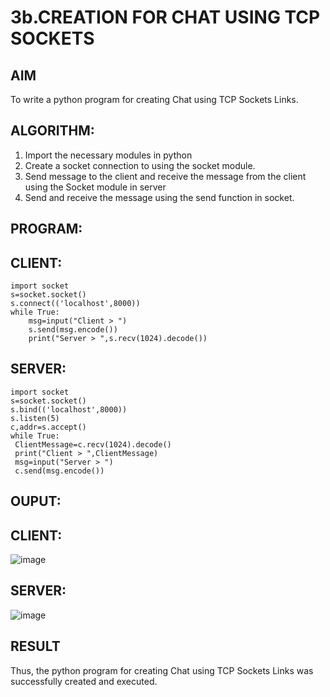 # 3b.CREATION FOR CHAT USING TCP SOCKETS
## AIM
To write a python program for creating Chat using TCP Sockets Links.
## ALGORITHM:
1. Import the necessary modules in python
2. Create a socket connection to using the socket module.
3. Send message to the client and receive the message from the client using the Socket module in
 server
4. Send and receive the message using the send function in socket.
## PROGRAM:
## CLIENT:
```
import socket 
s=socket.socket() 
s.connect(('localhost',8000)) 
while True: 
    msg=input("Client > ") 
    s.send(msg.encode()) 
    print("Server > ",s.recv(1024).decode())
```
## SERVER:
```
import socket
s=socket.socket()
s.bind(('localhost',8000))
s.listen(5)
c,addr=s.accept()
while True:
 ClientMessage=c.recv(1024).decode()
 print("Client > ",ClientMessage)
 msg=input("Server > ")
 c.send(msg.encode())
```
## OUPUT:
## CLIENT:
![image](https://github.com/hanshika-773/3b_CHAT_USING_TCP_SOCKETS/assets/153576501/e274dfa2-62a2-4109-816c-84560374145c)

## SERVER:
![image](https://github.com/hanshika-773/3b_CHAT_USING_TCP_SOCKETS/assets/153576501/41fb8813-9c24-469b-a3d2-2f8a2f15e8dd)




## RESULT
Thus, the python program for creating Chat using TCP Sockets Links was successfully 
created and executed.
